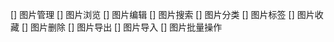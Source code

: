 [] 图片管理
    [] 图片浏览
    [] 图片编辑
    [] 图片搜索
    [] 图片分类
    [] 图片标签
    [] 图片收藏
    [] 图片删除
    [] 图片导出
    [] 图片导入
    [] 图片批量操作

